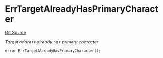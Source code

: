# ErrTargetAlreadyHasPrimaryCharacter
[Git Source](https://github.com/Crossbell-Box/Crossbell-Contracts/blob/638047aa8a24788643a179bc4e4bad5b13618581/contracts/libraries/Error.sol)

*Target address already has primary character*


```solidity
error ErrTargetAlreadyHasPrimaryCharacter();
```

